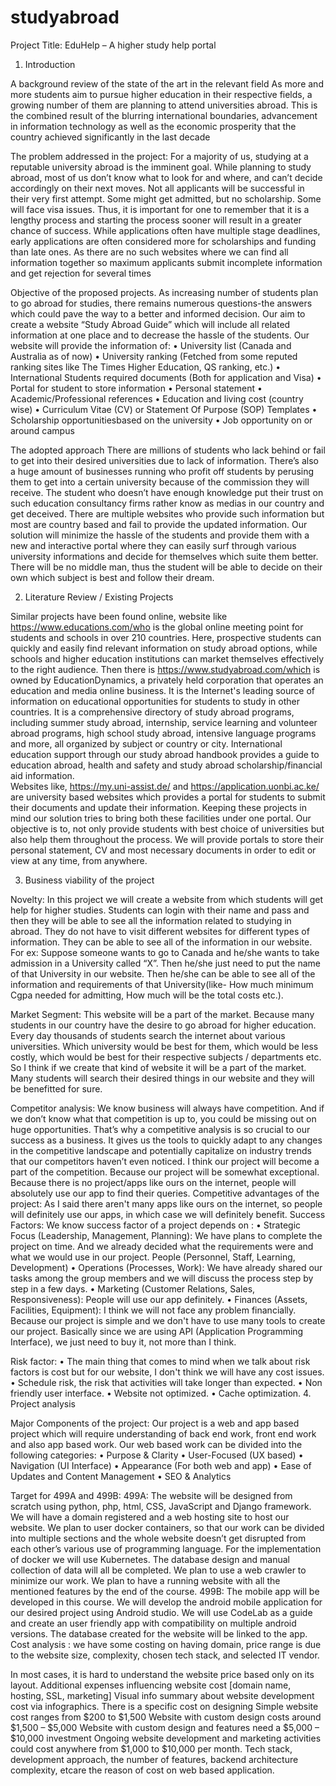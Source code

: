 # studyabroad

Project Title: EduHelp – A higher study help portal

1.	Introduction

A background review of the state of the art in the relevant field
As more and more students aim to pursue higher education in their respective fields, a growing number of them are planning to attend universities abroad. This is the combined result of the blurring international boundaries, advancement in information technology as well as the economic prosperity that the country achieved significantly in the last decade

The problem addressed in the project:
For a majority of us, studying at a reputable university abroad is the imminent goal. While planning to study abroad, most of us don’t know what to look for and where, and can’t decide accordingly on their next moves. Not all applicants will be successful in their very first attempt. Some might get admitted, but no scholarship. Some will face visa issues. Thus, it is important for one to remember that it is a lengthy process and starting the process sooner will result in a greater chance of success. While applications often have multiple stage deadlines, early applications are often considered more for scholarships and funding than late ones. As there are no such websites where we can find all information together so maximum applicants submit incomplete information and get rejection for several times 

Objective of the proposed projects.
As increasing number of students plan to go abroad for studies, there remains numerous questions-the answers which could pave the way to a better and informed decision. Our aim to create a website “Study Abroad Guide” which will include all related information at one place and to decrease the hassle of the students. Our website will provide the information of:
•	University list (Canada and Australia as of now)
•	University ranking (Fetched from some reputed ranking sites like The Times Higher Education, QS ranking, etc.)
•	International Students required documents (Both for application and Visa)
•	Portal for student to store information
•	Personal statement
•	Academic/Professional references
•	Education and living cost (country wise)
•	Curriculum Vitae (CV) or Statement Of Purpose (SOP) Templates
•	Scholarship opportunitiesbased on the university
•	Job opportunity on or around campus


The adopted approach
There are millions of students who lack behind or fail to get into their desired universities due to lack of information. There’s also a huge amount of businesses running who profit off students by perusing them to get into a certain university because of the commission they will receive. The student who doesn’t have enough knowledge put their trust on such education consultancy firms rather know as medias in our country and get deceived. 
There are multiple websites who provide such information but most are country based and fail to provide the updated information. 
Our solution will minimize the hassle of the students and provide them with a new and interactive portal where they can easily surf through various university informations and decide for themselves which suite them better. There will be no middle man, thus the student will be able to decide on their own which subject is best and follow their dream.

2.	Literature Review / Existing Projects

Similar projects have been found online, website like https://www.educations.com/who is the global online meeting point for students and schools in over 210 countries. Here, prospective students can quickly and easily find relevant information on study abroad options, while schools and higher education institutions can market themselves effectively to the right audience. Then there is https://www.studyabroad.com/which is owned by EducationDynamics, a privately held corporation that operates an education and media online business. It is the Internet's leading source of information on educational opportunities for students to study in other countries. It is a comprehensive directory of study abroad programs, including summer study abroad, internship, service learning and volunteer abroad programs, high school study abroad, intensive language programs and more, all organized by subject or country or city. International education support through our study abroad handbook provides a guide to education abroad, health and safety and study abroad scholarship/financial aid information.  
Websites like, https://my.uni-assist.de/ and https://application.uonbi.ac.ke/ are university based websites which provides a portal for students to submit their documents and update their information.
Keeping these projects in mind our solution tries to bring both these facilities under one portal. Our objective is to, not only provide students with best choice of universities but also help them throughout the process. We will provide portals to store their personal statement, CV and most necessary documents in order to edit or view at any time, from anywhere. 

3.	Business viability of the project

Novelty: In this project we will create a website from which students will get help for higher studies. Students can login with their name and pass and then they will be able to see all the information related to studying in abroad. They do not have to visit different websites for different types of information. They can be able to see all of the information in our website. For ex: Suppose someone wants to go to Canada and he/she wants to take admission in a University called “X”. Then he/she just need to put the name of that University in our website. Then he/she can be able to see all of the information and requirements of that University(like- How much minimum Cgpa needed for admitting, How much will be the total costs etc.).

Market Segment: This website will be a part of the market. Because many students in our country have the desire to go abroad for higher education. Every day thousands of students search the internet about various universities. Which university would be best for them, which would be less costly, which would be best for their respective subjects / departments etc. So I think if we create that kind of website it will be a part of the market. Many students will search their desired things in our website and they will be benefitted for sure.

Competitor analysis: We know business will always have competition. And if we don’t know what that competition is up to, you could be missing out on huge opportunities. That’s why a competitive analysis is so crucial to our success as a business. It gives us the tools to quickly adapt to any changes in the competitive landscape and potentially capitalize on industry trends that our competitors haven’t even noticed.
I think our project will become a part of the competition. Because our project will be somewhat exceptional. Because there is no project/apps like ours on the internet, people will absolutely use our app to find their queries.
Competitive advantages of the project: As I said there aren't many apps like ours on the internet, so people will definitely use our apps, in which case we will definitely benefit.
Success Factors: We know success factor of a project depends on :
•	Strategic Focus (Leadership, Management, Planning): We have plans to complete the project on time. And we already decided what the requirements were and what we would use in our project. People (Personnel, Staff, Learning, Development)
•	Operations (Processes, Work): We have already shared our tasks among the group members and we will discuss the process step by step in a few days.
•	Marketing (Customer Relations, Sales, Responsiveness): People will use our app definitely.
•	Finances (Assets, Facilities, Equipment): I think we will not face any problem financially. Because our project is simple and we don't have to use many tools to create our project. Basically since we are using API (Application Programming Interface), we just need to buy it, not more than I think.

Risk factor: 
•	 The main thing that comes to mind when we talk about risk factors is cost but for our website, I don't think we will have any cost issues.
•	Schedule risk, the risk that activities will take longer than expected.
•	Non friendly user interface.
•	Website not optimized.
•	Cache optimization.
4.	Project analysis 

Major Components of the project:
Our project is a web and app based project which will require understanding of back end work, front end work and also app based work. Our web based work can be divided into the following categories:
•	Purpose & Clarity
•	User-Focused (UX based)
•	Navigation (UI Interface)
•	Appearance (For both web and app)
•	Ease of Updates and Content Management
•	SEO & Analytics

Target for 499A and 499B:
	499A:
The website will be designed from scratch using python, php, html, CSS, JavaScript and Django framework. We will have a domain registered and a web hosting site to host our website. We plan to user docker containers, so that our work can be divided into multiple sections and the whole website doesn’t get disrupted from each other’s various use of programming language. For the implementation of docker we will use Kubernetes. The database design and manual collection of data will all be completed. We plan to use a web crawler to minimize our work. We plan to have a running website with all the mentioned features by the end of the course. 
499B:
The mobile app will be developed in this course. We will develop the android mobile application for our desired project using Android studio. We will use CodeLab as a guide and create an user  friendly app with compatibility on multiple android versions. The database created for the website will be linked to the app.
Cost analysis : we have some costing on having domain, price range is due to the website size, complexity, chosen tech stack, and selected IT vendor.

In most cases, it is hard to understand the website price based only on its layout.
Additional expenses influencing website cost [domain name, hosting, SSL, marketing]
Visual info summary about website development cost via infographics. 
There is a specific cost on designing Simple website cost ranges from $200 to $1,500
Website with custom design costs around $1,500 – $5,000
Website with custom design and features need a $5,000 – $10,000 investment
Ongoing website development and marketing activities could cost anywhere from $1,000 to $10,000 per month. 
Tech stack, development approach, the number of features, backend architecture complexity, etcare the reason of cost on web based application. 

